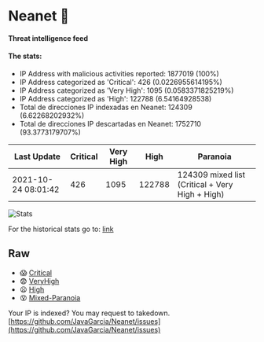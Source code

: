 # Neanet :hocho:
#### Threat intelligence feed
#### The stats:

- IP Address with malicious activities reported: 1877019 (100%)
- IP Address categorized as 'Critical':  426 (0.0226955614195%)
- IP Address categorized as 'Very High':  1095 (0.0583371825219%)
- IP Address categorized as 'High':  122788 (6.54164928538)
- Total de direcciones IP indexadas en Neanet:  124309 (6.62268202932%)
- Total de direcciones IP descartadas en Neanet:  1752710 (93.3773179707%)

| Last Update | Critical | Very High | High | Paranoia |
| --- | --- | --- | --- | --- |
| 2021-10-24 08:01:42 | 426 | 1095 | 122788 | 124309 mixed list (Critical + Very High + High)|

![Stats](https://docs.google.com/spreadsheets/d/e/2PACX-1vSnaNMIXVabIpDJjufMlzH7poXnshF3mgd8Is1g9ytUEzVsP5my4Trn8f-xkoLLQ38xpL3HtmUexLo6/pubchart?oid=501124687&format=image)

For the historical stats go to: [link](/stats.csv)
## Raw
- :scream: [Critical](https://raw.githubusercontent.com/JavaGarcia/Neanet/master/blacklists/neanet_critical.txt)
- :fearful: [VeryHigh](https://raw.githubusercontent.com/JavaGarcia/Neanet/master/blacklists/neanet_veryHigh.txtt)
- :frowning: [High](https://raw.githubusercontent.com/JavaGarcia/Neanet/master/blacklists/neanet_high.txt)
- :dizzy_face: [Mixed-Paranoia](https://raw.githubusercontent.com/JavaGarcia/Neanet/master/blacklists/neanet_all.txt)


Your IP is indexed? You may request to takedown. [https://github.com/JavaGarcia/Neanet/issues](https://github.com/JavaGarcia/Neanet/issues)

















































































































































































































































































































































































































































































































































































































































































































































































































































































































































































































































































































































































































































































































































































































































































































































































































































































































































































































































































































































































































































































































































































































































































































































































































































































































































































































































































































































































































































































































































































































































































































































































































































































































































































































































































































































































































































































































































































































































































































































































































































































































































































































































































































































































































































































































































































































































































































































































































































































































































































































































































































































































































































































































































































































































































































































































































































































































































































































































































































































































































































































































































































































































































































































































































































































































































































































































































































































































































































































































































































































































































































































































































































































































































































































































































































































































































































































































































































































































































































































































































































































































































































































































































































































































































































































































































































































































































































































































































































































































































































































































































































































































































































































































































































































































































































































































































































































































































































































































